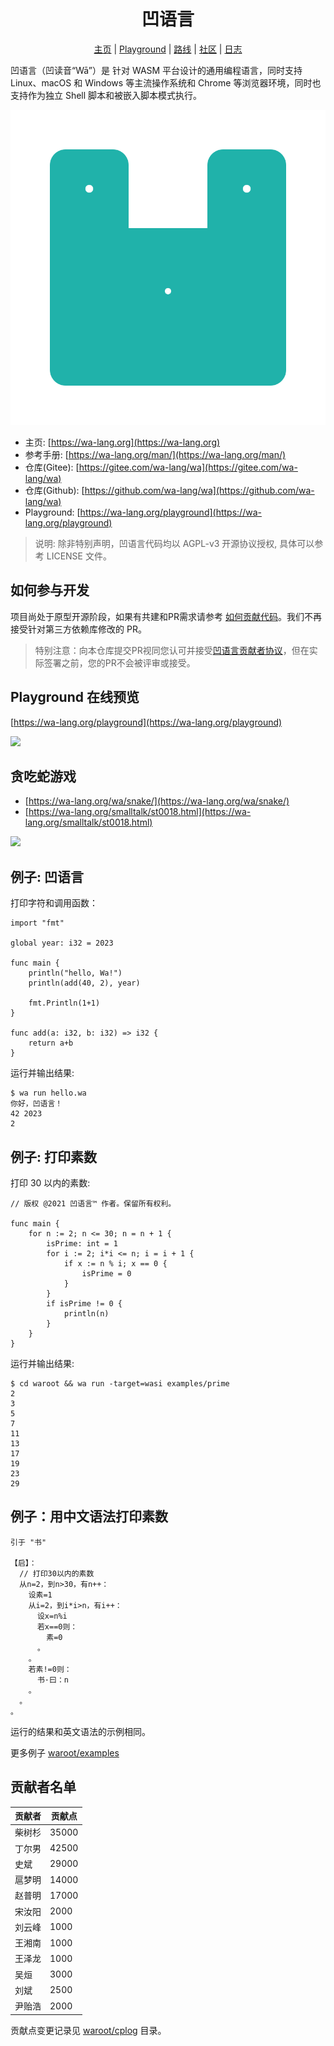 <div align="center">
<h1>凹语言</h1>

[主页](https://wa-lang.org) | [Playground](https://wa-lang.org/playground) | [路线](https://wa-lang.org/smalltalk/st0001.html) | [社区](https://wa-lang.org/community) | [日志](https://wa-lang.org/guide/changelog.html)

</div>

凹语言（凹读音“Wā”）是 针对 WASM 平台设计的通用编程语言，同时支持 Linux、macOS 和 Windows 等主流操作系统和 Chrome 等浏览器环境，同时也支持作为独立 Shell 脚本和被嵌入脚本模式执行。

![](docs/images/logo/logo-animate1.svg)

- 主页: [https://wa-lang.org](https://wa-lang.org)
- 参考手册: [https://wa-lang.org/man/](https://wa-lang.org/man/)
- 仓库(Gitee): [https://gitee.com/wa-lang/wa](https://gitee.com/wa-lang/wa)
- 仓库(Github): [https://github.com/wa-lang/wa](https://github.com/wa-lang/wa)
- Playground: [https://wa-lang.org/playground](https://wa-lang.org/playground)

> 说明: 除非特别声明，凹语言代码均以 AGPL-v3 开源协议授权, 具体可以参考 LICENSE 文件。

## 如何参与开发

项目尚处于原型开源阶段，如果有共建和PR需求请参考 [如何贡献代码](https://wa-lang.org/community/contribute.html)。我们不再接受针对第三方依赖库修改的 PR。

> 特别注意：向本仓库提交PR视同您认可并接受[凹语言贡献者协议](https://gitee.com/organizations/wa-lang/cla/wca)，但在实际签署之前，您的PR不会被评审或接受。


## Playground 在线预览

[https://wa-lang.org/playground](https://wa-lang.org/playground)

![](https://wa-lang.org/playground-01.png)

## 贪吃蛇游戏

- [https://wa-lang.org/wa/snake/](https://wa-lang.org/wa/snake/)
- [https://wa-lang.org/smalltalk/st0018.html](https://wa-lang.org/smalltalk/st0018.html)

![](https://wa-lang.org/st0018-03.jpg)

## 例子: 凹语言

打印字符和调用函数：

```wa
import "fmt"

global year: i32 = 2023

func main {
	println("hello, Wa!")
	println(add(40, 2), year)

	fmt.Println(1+1)
}

func add(a: i32, b: i32) => i32 {
	return a+b
}
```

运行并输出结果:

```
$ wa run hello.wa 
你好，凹语言！
42 2023
2
```

## 例子: 打印素数

打印 30 以内的素数:

```wa
// 版权 @2021 凹语言™ 作者。保留所有权利。

func main {
	for n := 2; n <= 30; n = n + 1 {
		isPrime: int = 1
		for i := 2; i*i <= n; i = i + 1 {
			if x := n % i; x == 0 {
				isPrime = 0
			}
		}
		if isPrime != 0 {
			println(n)
		}
	}
}
```

运行并输出结果:

```
$ cd waroot && wa run -target=wasi examples/prime
2
3
5
7
11
13
17
19
23
29
```

## 例子：用中文语法打印素数

```wz
引于 "书"

【启】：
  // 打印30以内的素数
  从n=2，到n>30，有n++：
    设素=1
    从i=2，到i*i>n，有i++：
      设x=n%i
      若x==0则：
        素=0
      。
    。
    若素!=0则：
      书·曰：n
    。
  。
。
```

运行的结果和英文语法的示例相同。

更多例子 [waroot/examples](waroot/examples)

## 贡献者名单

|贡献者|贡献点|
| --- | --- |
|柴树杉| 35000|
|丁尔男| 42500|
|史斌  | 29000|
|扈梦明| 14000|
|赵普明| 17000|
|宋汝阳|  2000|
|刘云峰|  1000|
|王湘南|  1000|
|王泽龙|  1000|
|吴烜  |  3000|
|刘斌  |  2500|
|尹贻浩|  2000|

贡献点变更记录见 [waroot/cplog](waroot/cplog) 目录。

